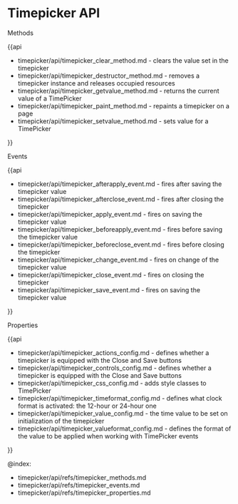 Timepicker API
=============
	
<div class='h2'>Methods</div>

{{api

- timepicker/api/timepicker_clear_method.md - clears the value set in the timepicker
- timepicker/api/timepicker_destructor_method.md - removes a timepicker instance and releases occupied resources
- timepicker/api/timepicker_getvalue_method.md - returns the current value of a TimePicker
- timepicker/api/timepicker_paint_method.md - repaints a timepicker on a page
- timepicker/api/timepicker_setvalue_method.md - sets value for a TimePicker

}}
<div class='h2'>Events</div>

{{api

- timepicker/api/timepicker_afterapply_event.md - fires after saving the timepicker value
- timepicker/api/timepicker_afterclose_event.md - fires after closing the timepicker
- timepicker/api/timepicker_apply_event.md - fires on saving the timepicker value
- timepicker/api/timepicker_beforeapply_event.md - fires before saving the timepicker value
- timepicker/api/timepicker_beforeclose_event.md - fires before closing the timepicker
- timepicker/api/timepicker_change_event.md - fires on change of the timepicker value
- timepicker/api/timepicker_close_event.md - fires on closing the timepicker
- timepicker/api/timepicker_save_event.md - fires on saving the timepicker value

}}
<div class='h2'>Properties</div>

{{api

- timepicker/api/timepicker_actions_config.md - defines whether a timepicker is equipped with the Close and Save buttons
- timepicker/api/timepicker_controls_config.md - defines whether a timepicker is equipped with the Close and Save buttons
- timepicker/api/timepicker_css_config.md - adds style classes to TimePicker
- timepicker/api/timepicker_timeformat_config.md - defines what clock format is activated: the 12-hour or 24-hour one
- timepicker/api/timepicker_value_config.md - the time value to be set on initialization of the timepicker
- timepicker/api/timepicker_valueformat_config.md - defines the format of the value to be applied when working with TimePicker events

}}

@index:
- timepicker/api/refs/timepicker_methods.md
- timepicker/api/refs/timepicker_events.md
- timepicker/api/refs/timepicker_properties.md